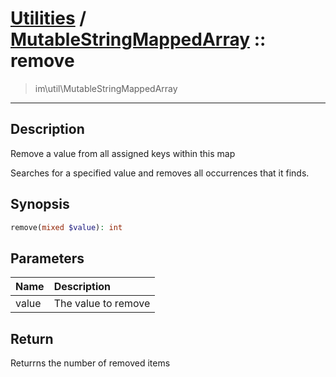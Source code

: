 # [Utilities](util.md) / [MutableStringMappedArray](util-MutableStringMappedArray.md) :: remove
 > im\util\MutableStringMappedArray
____

## Description
Remove a value from all assigned keys within this map

Searches for a specified value and removes all occurrences
that it finds.

## Synopsis
```php
remove(mixed $value): int
```

## Parameters
| Name | Description |
| :--- | :---------- |
| value | The value to remove |

## Return
Returrns the number of removed items
